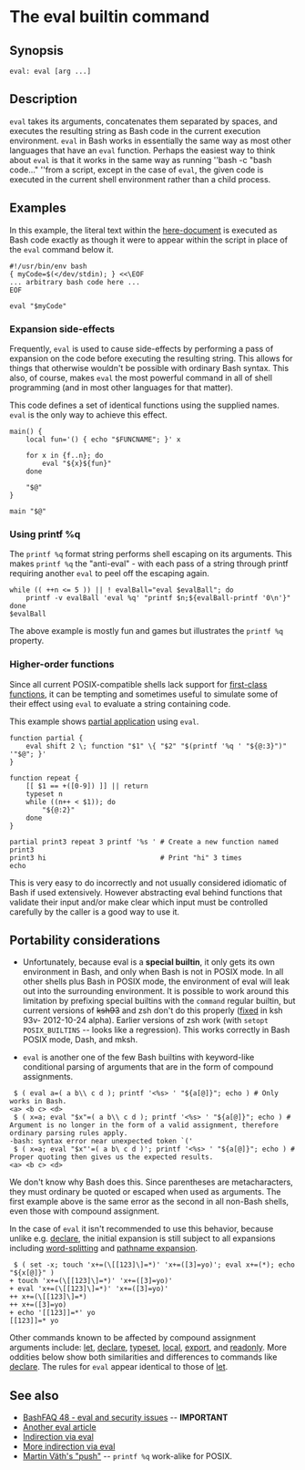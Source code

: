 # The eval builtin command

## Synopsis

    eval: eval [arg ...]

## Description

`eval` takes its arguments, concatenates them separated by spaces, and
executes the resulting string as Bash code in the current execution
environment. `eval` in Bash works in essentially the same way as most
other languages that have an `eval` function. Perhaps the easiest way to
think about `eval` is that it works in the same way as running ''bash -c
"bash code..." ''from a script, except in the case of `eval`, the given
code is executed in the current shell environment rather than a child
process.

## Examples

In this example, the literal text within the
[here-document](syntax/redirection.md#here_documents) is executed as Bash
code exactly as though it were to appear within the script in place of
the `eval` command below it.

    #!/usr/bin/env bash
    { myCode=$(</dev/stdin); } <<\EOF
    ... arbitrary bash code here ...
    EOF

    eval "$myCode"

### Expansion side-effects

Frequently, `eval` is used to cause side-effects by performing a pass of
expansion on the code before executing the resulting string. This allows
for things that otherwise wouldn't be possible with ordinary Bash
syntax. This also, of course, makes `eval` the most powerful command in
all of shell programming (and in most other languages for that matter).

This code defines a set of identical functions using the supplied names.
`eval` is the only way to achieve this effect.

    main() {
        local fun='() { echo "$FUNCNAME"; }' x

        for x in {f..n}; do
            eval "${x}${fun}"
        done

        "$@"
    }

    main "$@"

### Using printf %q

The `printf %q` format string performs shell escaping on its arguments.
This makes `printf %q` the "anti-eval" - with each pass of a string
through printf requiring another `eval` to peel off the escaping again.

    while (( ++n <= 5 )) || ! evalBall="eval $evalBall"; do
        printf -v evalBall 'eval %q' "printf $n;${evalBall-printf '0\n'}"
    done
    $evalBall

The above example is mostly fun and games but illustrates the
`printf %q` property.

### Higher-order functions

Since all current POSIX-compatible shells lack support for [first-class
functions](http://en.wikipedia.org/wiki/First-class_function), it can be
tempting and sometimes useful to simulate some of their effect using
`eval` to evaluate a string containing code.

This example shows [partial
application](http://en.wikipedia.org/wiki/Partial_application) using
`eval`.

    function partial {
        eval shift 2 \; function "$1" \{ "$2" "$(printf '%q ' "${@:3}")" '"$@"; }'
    }

    function repeat {
        [[ $1 == +([0-9]) ]] || return
        typeset n
        while ((n++ < $1)); do
            "${@:2}"
        done
    }

    partial print3 repeat 3 printf '%s ' # Create a new function named print3
    print3 hi                            # Print "hi" 3 times
    echo

This is very easy to do incorrectly and not usually considered idiomatic
of Bash if used extensively. However abstracting eval behind functions
that validate their input and/or make clear which input must be
controlled carefully by the caller is a good way to use it.

## Portability considerations

- Unfortunately, because eval is a **special builtin**, it only gets its
  own environment in Bash, and only when Bash is not in POSIX mode. In
  all other shells plus Bash in POSIX mode, the environment of eval will
  leak out into the surrounding environment. It is possible to work
  around this limitation by prefixing special builtins with the
  `command` regular builtin, but current versions of ~~ksh93~~ and zsh
  don't do this properly
  ([fixed](http://article.gmane.org/gmane.comp.programming.tools.ast.devel/686)
  in ksh 93v- 2012-10-24 alpha). Earlier versions of zsh work (with
  `setopt POSIX_BUILTINS` -- looks like a regression). This works
  correctly in Bash POSIX mode, Dash, and mksh.

<!-- -->

- `eval` is another one of the few Bash builtins with keyword-like
  conditional parsing of arguments that are in the form of compound
  assignments.

<!-- -->

     $ ( eval a=( a b\\ c d ); printf '<%s> ' "${a[@]}"; echo ) # Only works in Bash.
    <a> <b c> <d>
     $ ( x=a; eval "$x"=( a b\\ c d ); printf '<%s> ' "${a[@]}"; echo ) # Argument is no longer in the form of a valid assignment, therefore ordinary parsing rules apply.
    -bash: syntax error near unexpected token `('
     $ ( x=a; eval "$x"'=( a b\ c d )'; printf '<%s> ' "${a[@]}"; echo ) # Proper quoting then gives us the expected results.
    <a> <b c> <d>

We don't know why Bash does this. Since parentheses are metacharacters,
they must ordinary be quoted or escaped when used as arguments. The
first example above is the same error as the second in all non-Bash
shells, even those with compound assignment.

In the case of `eval` it isn't recommended to use this behavior, because
unlike e.g. [declare](commands/builtin/declare), the initial expansion
is still subject to all expansions including
[word-splitting](syntax/expansion/wordsplit) and [pathname
expansion](syntax/expansion/glob).

     $ ( set -x; touch 'x+=(\[[123]\]=*)' 'x+=([3]=yo)'; eval x+=(*); echo "${x[@]}" )
    + touch 'x+=(\[[123]\]=*)' 'x+=([3]=yo)'
    + eval 'x+=(\[[123]\]=*)' 'x+=([3]=yo)'
    ++ x+=(\[[123]\]=*)
    ++ x+=([3]=yo)
    + echo '[[123]]=*' yo
    [[123]]=* yo

Other commands known to be affected by compound assignment arguments
include: [let](commands/builtin/let),
[declare](commands/builtin/declare),
[typeset](commands/builtin/typeset), [local](commands/builtin/local),
[export](commands/builtin/export), and
[readonly](commands/builtin/readonly). More oddities below show both
similarities and differences to commands like
[declare](commands/builtin/declare). The rules for `eval` appear
identical to those of [let](commands/builtin/let).

## See also

- [BashFAQ 48 - eval and security
  issues](http://mywiki.wooledge.org/BashFAQ/048) -- **IMPORTANT**
- [Another eval
  article](http://fvue.nl/wiki/Bash:_Why_use_eval_with_variable_expansion%3F)
- [Indirection via
  eval](http://mywiki.wooledge.org/BashFAQ/006#Assigning_indirect.2BAC8-reference_variables)
- [More indirection via
  eval](http://fvue.nl/wiki/Bash:_Passing_variables_by_reference)
- [Martin Väth's "push"](https://github.com/vaeth/push) -- `printf %q`
  work-alike for POSIX.
